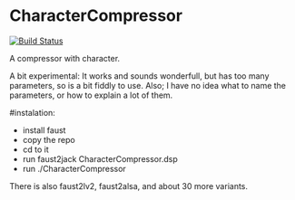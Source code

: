 # CharacterCompressor

[![Build Status](https://travis-ci.org/magnetophon/CharacterCompressor.svg?branch=master)](https://travis-ci.org/magnetophon/CharacterCompressor)

A compressor with character.

A bit experimental: It works and sounds wonderfull, but has too many parameters, so is a bit fiddly to use.
Also; I have no idea what to name the parameters, or how to explain a lot of them.

#instalation:
- install faust
- copy the repo
- cd to it
- run faust2jack CharacterCompressor.dsp
- run ./CharacterCompressor

There is also faust2lv2, faust2alsa, and about 30 more variants.
